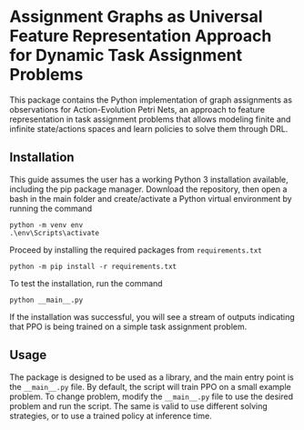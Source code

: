 # Assignment Graphs as Universal Feature Representation Approach for Dynamic Task Assignment Problems
This package contains the Python implementation of graph assignments as observations for Action-Evolution Petri Nets, an approach to feature representation in task assignment problems that allows modeling finite and infinite state/actions spaces and learn policies to solve them through DRL.

## Installation
This guide assumes the user has a working Python 3 installation available, including the pip package manager.
Download the repository, then open a bash in the main folder and create/activate a Python virtual environment by running the command

```
python -m venv env
.\env\Scripts\activate
```
Proceed by installing the required packages from `requirements.txt`
```
python -m pip install -r requirements.txt
```
To test the installation, run the command
```
python __main__.py
```
If the installation was successful, you will see a stream of outputs indicating that PPO is being trained on a simple task assignment problem.

## Usage
The package is designed to be used as a library, and the main entry point is the `__main__.py` file. By default, the script will train PPO on a small example problem.
To change problem, modify the `__main__.py` file to use the desired problem and run the script. The same is valid to use different solving strategies, or to use a trained policy at inference time.